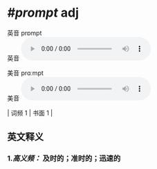 # ***\#prompt*** adj
英音 prɒmpt  
英音
<audio src="./media/prompt-B.aac" controls="controls"></audio>

美音 prɑːmpt  
美音
<audio src="./media/prompt.aac" controls="controls"></audio>



| 词频 1 | 书面 1 |  

英文释义
---
### 1.*高义频：* **及时的；准时的；迅速的**  


